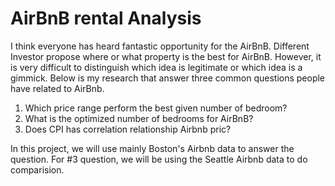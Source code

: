 # AirBnB rental Analysis
I think everyone has heard fantastic opportunity for the AirBnB.  Different Investor propose where or what property is the best for AirBnB.  However, it is very difficult to distinguish which idea is legitimate or which idea is a gimmick.  Below is my research that answer three common questions people have related to AirBnb.  
1. Which price range perform the best given number of bedroom?
2. What is the optimized number of bedrooms for AirBnB?
3. Does CPI has correlation relationship Airbnb pric?

In this project, we will use mainly Boston's Airbnb data to answer the question.  For #3 question, we will be using the Seattle Airbnb data to do comparision.

